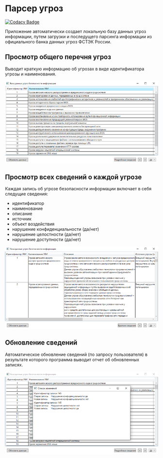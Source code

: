 # Парсер угроз
[![Codacy Badge](https://app.codacy.com/project/badge/Grade/6b7b630c12074adf81f9df4bce536b60)](https://www.codacy.com/gh/Anarielle/ThreatParser/dashboard?utm_source=github.com&amp;utm_medium=referral&amp;utm_content=Anarielle/ThreatParser&amp;utm_campaign=Badge_Grade)

Приложение автоматически создает локальную базу данных угроз информации, путем загрузки и последущего парсинга информации из официального банка данных угроз ФСТЭК России. 

## Просмотр общего перечня угроз

Выводит краткую информацию об угрозах в виде идентификатора угрозы и наименования.

<div align="center">

![Alt text](./Resources/Parser_short_info.png) 

</div>

## Просмотр всех сведений о каждой угрозе

Каждая запись об угрозе безопасности информации включает в себя следущие сведения:

-   идентификатор
-   наименование
-   описание
-   источник
-   объект воздействия
-   нарушение конфиденциальности (да/нет)
-   нарушение целостности (да/нет)
-   нарушение доступности (да/нет)

<div align="center">

![Alt text](./Resources/Parser_detailed_info.png) 

</div>

## Обновление сведений

Автоматическое обновление сведений (по запросу пользователя) в результате которого программа выводит отчет об обновленных записях.

<div align="center">

![Alt text](./Resources/Parser_update_info.png) 

</div>
